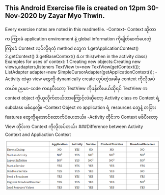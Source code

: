 ## This Android Exercise file is created on 12pm 30-Nov-2020 by Zayar Myo Thwin.

Every exercise notes are noted in this readmefile.
-Context-
Context ဆိုတာက ကြားခံ application environment နဲ့ global information ကိုချိတ်ဆက်ပေးတဲ့ကြားခံ
Context လုပ်လို့ရတဲ့ method တွေက
1.getApplicationContext()
2.getContext()
3.getBaseContext()
4.or this(when in the activity class)
Examples for uses of context:
1.Creating new objects:Creating new views,adapters,listeners
TextView tv=new TextView(getContext());
ListAdapter adapter=new SimpleCursorAdapter(getApplicationContext());
-Activity ထဲမှာ view တွေကို dynamically create လုပ်တဲ့အခါမှ context ကိုလိုအပ်တယ်။
ဉပမာ-code ကနေပီးတော့ TextView ကိုဖန်တီးမယ်ဆိုရင် TextView က context object
ကိုယူလိုက်တယ်ဘာကြောင့်လဲဆိုတော့ Activity class က Context ရဲ့ subclass ဖစ်နေလို့။
-Context Object က application ရဲ့ resources တွေနဲ့ တခြား features တွေကိုရအောင်ထောက်ပံပေးတယ်။
-Activity တိုင်းက Context ဖစ်ပီးတော့ View တိုင်းက Context ကိုလိုအပ်တယ်။
###Difference between Activity Context and Appliaction Context
![Context](context.png)
